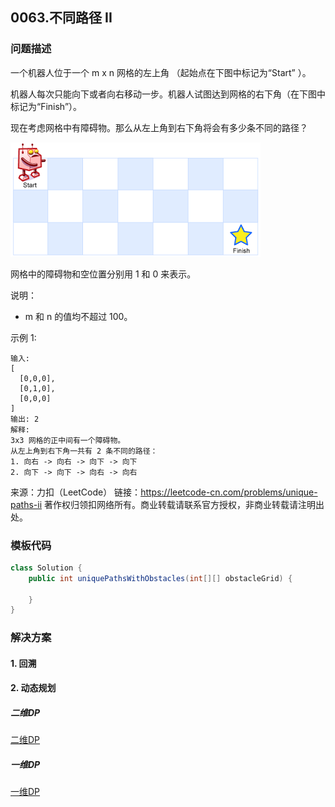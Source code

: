<script src="https://cdn.bootcss.com/mathjax/2.7.7/MathJax.js?config=TeX-AMS-MML_HTMLorMML"></script>

## 0063.不同路径 II

### 问题描述

一个机器人位于一个 m x n 网格的左上角 （起始点在下图中标记为“Start” ）。

机器人每次只能向下或者向右移动一步。机器人试图达到网格的右下角（在下图中标记为“Finish”）。

现在考虑网格中有障碍物。那么从左上角到右下角将会有多少条不同的路径？

![示例图](../../../../../../resources/leetcode/0062.不同路径_robot_maze.png)

网格中的障碍物和空位置分别用 1 和 0 来表示。

说明：

* m 和 n 的值均不超过 100。

示例 1:

```
输入:
[
  [0,0,0],
  [0,1,0],
  [0,0,0]
]
输出: 2
解释:
3x3 网格的正中间有一个障碍物。
从左上角到右下角一共有 2 条不同的路径：
1. 向右 -> 向右 -> 向下 -> 向下
2. 向下 -> 向下 -> 向右 -> 向右
```

来源：力扣（LeetCode）
链接：https://leetcode-cn.com/problems/unique-paths-ii
著作权归领扣网络所有。商业转载请联系官方授权，非商业转载请注明出处。

### 模板代码

``` java
class Solution {
    public int uniquePathsWithObstacles(int[][] obstacleGrid) {

    }
}
```

### 解决方案


#### 1. 回溯

#### 2. 动态规划

##### 二维DP

[二维DP](qu0063/solu1/Solution.java)

##### 一维DP

[一维DP](qu0063/solu2/Solution.java)